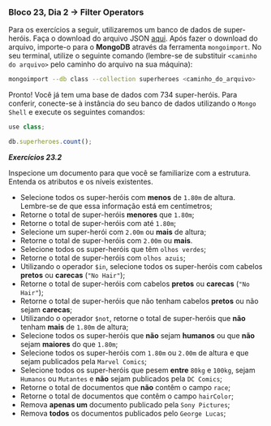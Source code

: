 ### Bloco 23, Dia 2 -> Filter Operators

Para os exercícios a seguir, utilizaremos um banco de dados de super-heróis. Faça o download do arquivo JSON [aqui](https://s3.us-east-2.amazonaws.com/assets.app.betrybe.com/back-end/mongodb/superheroes-957c961ea234d06d7cfdae73c87d47a6.json).
Após fazer o download do arquivo, importe-o para o **MongoDB** através da ferramenta `mongoimport`. No seu terminal, utilize o seguinte comando (lembre-se de substituir `<caminho do arquivo>` pelo caminho do arquivo na sua máquina):

```bash
mongoimport --db class --collection superheroes <caminho_do_arquivo>
```

Pronto! Você já tem uma base de dados com 734 super-heróis. Para conferir, conecte-se à instância do seu banco de dados utilizando o `Mongo Shell` e execute os seguintes comandos:

```javascript
use class;

db.superheroes.count();
```

_**Exercícios 23.2**_

Inspecione um documento para que você se familiarize com a estrutura. Entenda os atributos e os níveis existentes.

 - Selecione todos os super-heróis com **menos** de `1.80m` de altura. Lembre-se de que essa informação está em centímetros;
 - Retorne o total de super-heróis **menores** que `1.80m`;
 - Retorne o total de super-heróis com até `1.80m`;
 - Selecione um super-herói com `2.00m` ou **mais** de altura;
 - Retorne o total de super-heróis com `2.00m` ou **mais**.
 - Selecione todos os super-heróis que têm `olhos verdes`;
 - Retorne o total de super-heróis com `olhos azuis`;
 - Utilizando o operador `$in`, selecione todos os super-heróis com cabelos **pretos** ou **carecas** (`"No Hair"`);
 - Retorne o total de super-heróis com cabelos **pretos** ou **carecas** (`"No Hair"`);
 - Retorne o total de super-heróis que não tenham cabelos **pretos** ou não sejam **carecas**;
 - Utilizando o operador `$not`, retorne o total de super-heróis que **não** tenham **mais** de `1.80m` de altura;
 - Selecione todos os super-heróis que **não** sejam **humanos** ou que **não** sejam **maiores** do que `1.80m`;
 - Selecione todos os super-heróis com `1.80m` ou `2.00m` de altura e que sejam publicados pela `Marvel Comics`;
 - Selecione todos os super-heróis que pesem **entre** `80kg` e `100kg`, sejam `Humanos` ou `Mutantes` e **não** sejam publicados pela `DC Comics`;
 - Retorne o total de documentos que **não** contêm o campo `race`;
 - Retorne o total de documentos que contêm o campo `hairColor`;
 - Remova **apenas um** documento publicado pela `Sony Pictures`;
 - Remova **todos** os documentos publicados pelo `George Lucas`;